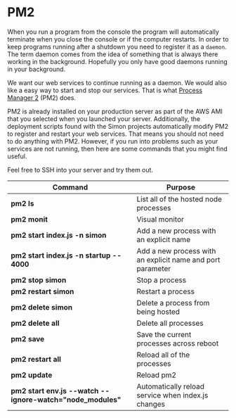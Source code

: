 # PM2

When you run a program from the console the program will automatically terminate when you close the console or if the computer restarts. In order to keep programs running after a shutdown you need to register it as a `daemon`. The term daemon comes from the idea of something that is always there working in the background. Hopefully you only have good daemons running in your background.

We want our web services to continue running as a daemon. We would also like a easy way to start and stop our services. That is what [Process Manager 2](https://pm2.keymetrics.io/docs/usage/quick-start/) (PM2) does.

PM2 is already installed on your production server as part of the AWS AMI that you selected when you launched your server. Additionally, the deployment scripts found with the Simon projects automatically modify PM2 to register and restart your web services. That means you should not need to do anything with PM2. However, if you run into problems such as your services are not running, then here are some commands that you might find useful.

Feel free to SSH into your server and try them out.

| Command                                                    | Purpose                                                    |
| ---------------------------------------------------------- | ---------------------------------------------------------- |
| **pm2 ls**                                                 | List all of the hosted node processes                      |
| **pm2 monit**                                              | Visual monitor                                             |
| **pm2 start index.js -n simon**                            | Add a new process with an explicit name                    |
| **pm2 start index.js -n startup -- 4000**                  | Add a new process with an explicit name and port parameter |
| **pm2 stop simon**                                         | Stop a process                                             |
| **pm2 restart simon**                                      | Restart a process                                          |
| **pm2 delete simon**                                       | Delete a process from being hosted                         |
| **pm2 delete all**                                         | Delete all processes                                       |
| **pm2 save**                                               | Save the current processes across reboot                   |
| **pm2 restart all**                                        | Reload all of the processes                                |
| **pm2 update**                                             | Reload pm2                                                 |
| **pm2 start env.js --watch --ignore-watch="node_modules"** | Automatically reload service when index.js changes         |
